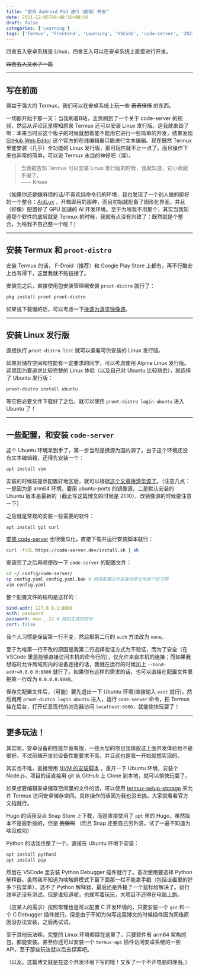 ```yaml
---
title: "使用 Android Pad 进行（前端）开发"
date: 2021-12-05T09:48:10+08:00
draft: false
categories: ['Learning']
tags: ['Termux', 'Frontend', 'Learning', 'VSCode', 'code-server', '2021']
---
```


四舍五入安卓系统是 Linux，四舍五入可以在安卓系统上直接进行开发。

~~四舍五入又水了一篇~~

<!--more-->

-----
## 写在前面

得益于强大的 Termux，我们可以在安卓系统上玩一些 ~~奇奇怪怪~~ 的东西。

一切都开始于那一天：当我刷着B站，主页刷到了一个关于 code-server 的视频，然后从评论区里得知原来 Termux 还可以安装 Linux 发行版。这我就来劲了啊：本来当时买这个板子的时候就想着能不能用它进行一些简单的开发，结果发现 [GitHub Web Editor](https://github.dev) 这个官方的在线编辑器只能进行文本编辑。现在既然 Termux 里能安装（几乎）全功能的 Linux 发行版，那可玩性就不止一点了。而且操作下来也非常的简单，可以说 Termux 永远的神好吧（误）。

> 当我被告知 Termux 可以安装 Linux 发行版的时候，我就知道，它小命就不保了。   
> —— Kreee

（如果你还是嫌麻烦的话/不喜欢纯命令行的环境，我也发现了一个别人做的挺好的一个整合：[AidLux](http://www.aidlearning.net) ，开箱即用的那种，而且初始就配备了图形化界面，并且（好像）配置好了 GPU 加速的 AI 开发环境。至于为啥我不用那个，其实当我知道那个软件的底层就是 Termux 的时候，我就有点没有兴致了：既然就是个整合，为啥我不自己整一个呢？）

-----
## 安装 Termux 和 `proot-distro`
安装 Termux 的话， F-Droid（推荐）和 Google Play Store 上都有，再不行酷安上也有得下，这里我就不贴链接了。

安装完之后，直接使用包安装管理器安装 `proot-distro` 就行了：
```bash
pkg install proot proot-distro
```

如果说下载慢的话，可以考虑一下[换源为清华镜像源](https://mirrors.tuna.tsinghua.edu.cn/help/termux/)。

-----
## 安装 Linux 发行版
直接执行 `proot-distro list` 就可以查看可供安装的 Linux 发行版。

如果对储存空间和性能有一定要求的同学，可以考虑使用 Alpine Linux 发行版。这里因为要追求比较完整的 Linux 体验（以及自己对 Ubuntu 比较熟悉），就选择了 Ubuntu 发行版：
```bash
proot-distro install ubuntu
```
等它把必要文件下载好了之后，就可以使用 `proot-distro login ubuntu` 进入 Ubuntu 了！

-----
## 一些配置，和安装 `code-server`
这个 Ubuntu 环境拿到手了，第一步当然是换源为国内源了。由于这个环境还没有文本编辑器，还得先安装一个：
```bash
apt install vim
```
安装的时候按提示配置好地区后，就可以根据[这个文章换清华源了](https://mirrors.tuna.tsinghua.edu.cn/help/ubuntu-ports/)。（注意几点：一是因为是 arm64 环境，要用 ubuntu-ports 的镜像源，二是默认安装的 Ubuntu 版本是最新的（截止写这篇博文的时候是 21.10），改镜像源的时候要注意一下）

之后就是常规的安装一些需要的软件：
```
apt install git curl
```

[安装 code-server](https://github.com/cdr/code-server) 也很傻瓜化，直接下载并运行安装脚本就行：
```bash
curl -fsSL https://code-server.dev/install.sh | sh
```
安装完了之后再顺便改一下 `code-server` 的配置文件：
```bash
cd ~/.config/code-server/
cp config.yaml config.yaml.bak # 修改配置文件前备份原文件是个好习惯
vim config.yaml
```
整个配置文件的结构是这样的：
```yaml
bind-addr: 127.0.0.1:8080
auth: password
password: mew...22 # 随机生成的密码
cert: false
```
我个人习惯是保留第一行不变，然后把第二行的 `auth` 方法改为 `none`。

至于为啥第一行不改的原因是我第二行选择验证方式为不验证，而为了安全（在 VSCode 里是能够直接访问本机的命令行的），仅允许来自本机的连接；而如果我想临时允许局域网内的设备连接的话，我就在运行的时候加上 `--bind-addr=0.0.0.0:8080` 就行了。如果你有这样的需求的话，也可以直接在配置文件里把第一行改为 `0.0.0.0:8080`。

保存完配置文件后，（可能）要先退出一下 Ubuntu 环境(直接输入 `exit` 就行)，然后再用 `proot-distro login ubuntu` 进入，运行 `code-server` 命令，把 Termux 挂在后台，打开任意现代的浏览器访问 `localhost:8080`，就能愉快玩耍了！

-----
## 更多玩法！
其实呢，安卓设备的性能毕竟有限，一些大型的项目我猜放这上面开发体验也不是很好。不过前端开发对设备性能要求不高，并且这也是我一开始就想实现的。

其实也不难，直接使用 [NVM 的安装脚本](https://github.com/nvm-sh/nvm) ，重开一下 Ubuntu 环境，安装个 Node.js，项目的话直接用 git 从 GitHub 上 Clone 到本地，就可以愉快玩耍了。

如果想要编辑安卓储存空间里的文件的话，可以使用 [termux-setup-storage](https://wiki.termux.com/wiki/Termux-setup-storage) 来允许 Termux 访问安卓储存空间。具体操作的话因为我也没去搞，大家就看看官方文档就行。

Hugo 的话我没从 Snap Store 上下载，而是直接使用了 `apt` 里的 Hugo，虽然版本不是最新版的，但是 ~~我懒啊~~ （而且 Snap 还要自己另外装，试了一遍不知道为啥没成功）

Python 的话我也整了一个。直接在 Ubuntu 环境下安装：
```bash
apt install python3
apt install pip
```
然后在 VSCode 里安装 Python Debugger 插件就行了。首次使用要选择 Python 解释器。虽然我不知道为啥触屏模式下最下面那一栏不能拿手戳（包括设置里的好多下拉菜单），选不了 Python 解释器，最后还是外接了一个鼠标给解决了。运行效率还没有测试，但是谁知道呢，也就写着玩玩，大项目不还得在电脑上跑。

（应某人的需求）按照常理也是可以配置 C 开发环境的，只要安装一个 `gcc` 和一个 C Debugger 插件就行。但是由于不知为何写这篇博文的时候插件因为网络原因没办法安装，之后再试试。

至于其他玩法嘛，完整的 Linux 环境都摆在这里了，只要软件有 arm64 架构的包，都能安装。甚至你还可以安装一个 `termux-api` 插件访问安卓系统的一些 API，至于那些玩法就以后去探索吧。

（以及，这篇博文就是在这个开发环境下写的哦！又多了一个不开电脑的理由。）